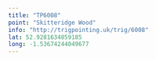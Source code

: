 ```yaml
---
title: "TP6008"
point: "Skitteridge Wood"
info: "http://trigpointing.uk/trig/6008"
lat: 52.9281634859185
long: -1.53674244049677
---
```

